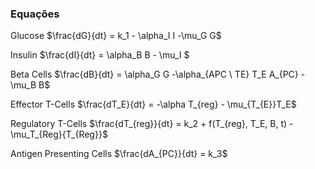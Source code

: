 ### Equações

Glucose 
$\frac{dG}{dt} = k_1 - \alpha_I I -\mu_G G$

Insulin
$\frac{dI}{dt} = \alpha_B B - \mu_I $

Beta Cells
$\frac{dB}{dt} = \alpha_G G -\alpha_{APC \ TE} T_E A_{PC} -\mu_B B$

Effector T-Cells
$\frac{dT_E}{dt} = -\alpha T_{reg} - \mu_{T_{E}}T_E$

Regulatory T-Cells 
$\frac{dT_{reg}}{dt} = k_2 + f(T_{reg}, T_E, B, t) -\mu_T_{Reg}{T_{Reg}}$

Antigen Presenting Cells
$\frac{dA_{PC}}{dt} = k_3$

